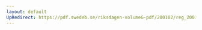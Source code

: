 ```yaml
---
layout: default
UpRedirect: https://pdf.swedeb.se/riksdagen-volumeG-pdf/200102/reg_200102/reg_200102_0057.pdf
---
```

